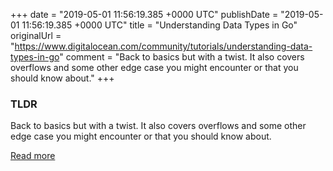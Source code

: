 +++
date = "2019-05-01 11:56:19.385 +0000 UTC"
publishDate = "2019-05-01 11:56:19.385 +0000 UTC"
title = "Understanding Data Types in Go"
originalUrl = "https://www.digitalocean.com/community/tutorials/understanding-data-types-in-go"
comment = "Back to basics but with a twist. It also covers overflows and some other edge case you might encounter or that you should know about."
+++

### TLDR

Back to basics but with a twist. It also covers overflows and some other edge case you might encounter or that you should know about.

[Read more](https://www.digitalocean.com/community/tutorials/understanding-data-types-in-go)
